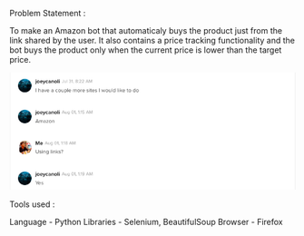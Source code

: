 Problem Statement :

To make an Amazon bot that automaticaly buys the product just from the link shared by the user. It also contains a price tracking functionality and the bot buys
the product only when the current price is lower than the target price.

![Problem-Statement](Problem.png)

Tools used :

Language - Python
Libraries - Selenium, BeautifulSoup
Browser - Firefox
